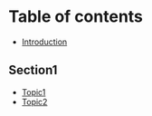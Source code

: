 # Table of contents

* [Introduction](README.md)

## Section1

* [Topic1](section1/topic1.md)
* [Topic2](section1/topic2.md)
